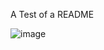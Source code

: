 A Test of a README

![image](https://media.istockphoto.com/id/1681989901/de/foto/seitenansicht-einer-stockente-die-weggeht-anas-platyrhynchos-isoliert-auf-wei%C3%9F.jpg?s=1024x1024&w=is&k=20&c=wFdQ1mDEY_0Ob4-mu7yifwwu-74jh67xBsG3PsvzmxE=)
